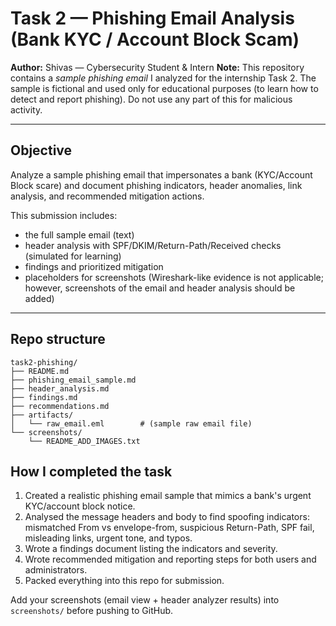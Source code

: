 # Task 2 — Phishing Email Analysis (Bank KYC / Account Block Scam)

**Author:** Shivas — Cybersecurity Student & Intern
**Note:** This repository contains a *sample phishing email* I analyzed for the internship Task 2. The sample is fictional and used only for educational purposes (to learn how to detect and report phishing). Do not use any part of this for malicious activity.

---

## Objective
Analyze a sample phishing email that impersonates a bank (KYC/Account Block scare) and document phishing indicators, header anomalies, link analysis, and recommended mitigation actions.

This submission includes:
- the full sample email (text)
- header analysis with SPF/DKIM/Return-Path/Received checks (simulated for learning)
- findings and prioritized mitigation
- placeholders for screenshots (Wireshark-like evidence is not applicable; however, screenshots of the email and header analysis should be added)

---

## Repo structure
```
task2-phishing/
├── README.md
├── phishing_email_sample.md
├── header_analysis.md
├── findings.md
├── recommendations.md
├── artifacts/
│   └── raw_email.eml        # (sample raw email file)
└── screenshots/
    └── README_ADD_IMAGES.txt
```

## How I completed the task
1. Created a realistic phishing email sample that mimics a bank's urgent KYC/account block notice.
2. Analysed the message headers and body to find spoofing indicators: mismatched From vs envelope-from, suspicious Return-Path, SPF fail, misleading links, urgent tone, and typos.
3. Wrote a findings document listing the indicators and severity.
4. Wrote recommended mitigation and reporting steps for both users and administrators.
5. Packed everything into this repo for submission.

Add your screenshots (email view + header analyzer results) into `screenshots/` before pushing to GitHub.
